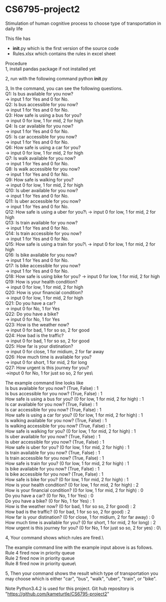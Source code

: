 # CS6795-project2
Stimulation of human cognitive process to choose type of transportation in daily life

This file has 
 - __init__.py which is the first version of the source code
 - Rules.xlsx which contains the rules in excel sheet

Procedure\
1, install pandas package if not installed yet

2, run with the following command 
   python __init__.py

3, In the command, you can see the following questions.\
   Q1: Is bus available for you now? \
   -> input 1 for Yes and 0 for No.\
   Q2: Is bus accessible for you now?\
   -> input 1 for Yes and 0 for No.\
   Q3: How safe is using a bus for you? \
   -> input 0 for low, 1 for mid, 2 for high\
   Q4: Is car available for you now? \
   -> input 1 for Yes and 0 for No.\
   Q5: Is car accessible for you now?\
   -> input 1 for Yes and 0 for No.\
   Q6: How safe is using a car for you? \
   -> input 0 for low, 1 for mid, 2 for high\
   Q7: Is walk available for you now? \
   -> input 1 for Yes and 0 for No.\
   Q8: Is walk accessible for you now?\
   -> input 1 for Yes and 0 for No.\
   Q9: How safe is walking for you? \
   -> input 0 for low, 1 for mid, 2 for high\
   Q10: Is uber available for you now? \
   -> input 1 for Yes and 0 for No.\
   Q11: Is uber accessible for you now?\
   -> input 1 for Yes and 0 for No.\
   Q12: How safe is using a uber for you?\ 
   -> input 0 for low, 1 for mid, 2 for high\
   Q13: Is train available for you now? \
   -> input 1 for Yes and 0 for No.\
   Q14: Is train accessible for you now?\
   -> input 1 for Yes and 0 for No.\
   Q15: How safe is using a train for you?\ 
   -> input 0 for low, 1 for mid, 2 for high\
   Q16: Is bike available for you now? \
   -> input 1 for Yes and 0 for No.\
   Q17: Is bike accessible for you now?\
   -> input 1 for Yes and 0 for No.\
   Q18: How safe is using bike for you? 
   -> input 0 for low, 1 for mid, 2 for high\
   Q19: How is your health condition?\
   -> input 0 for low, 1 for mid, 2 for high\
   Q20: How is your financial condition? \
   -> input 0 for low, 1 for mid, 2 for high \
   Q21: Do you have a car?\
   -> input 0 for No, 1 for Yes\
   Q22: Do you have a bike? \
   -> input 0 for No, 1 for Yes\
   Q23: How is the weather now? \
   -> input 0 for bad, 1 for so so, 2 for good \
   Q24: How bad is the traffic?\
   -> input 0 for bad, 1 for so so, 2 for good\
   Q25: How far is your distination?\
   -> input 0 for close, 1 for midium, 2 for far away\
   Q26: How much time is available for you?\
   -> input 0 for short, 1 for mid, 2 for long\
   Q27: How urgent is this journey for you? \
   ->input 0 for No, 1 for just so so, 2 for yes\
  
   The example command line looks like \
   Is bus available for you now? (True, False) : 1\
   Is bus accessible for you now? (True, False) : 1\
   How safe is using a bus for you? (0 for low, 1 for mid, 2 for high) : 1\
   Is car available for you now? (True, False) : 1\
   Is car accessible for you now? (True, False) : 1\
   How safe is using a car for you? (0 for low, 1 for mid, 2 for high) : 1\
   Is walking available for you now? (True, False) : 1\
   Is walking accessible for you now? (True, False) : 1\
   How safe is walking for you? (0 for low, 1 for mid, 2 for high) : 1\
   Is uber available for you now? (True, False) : 1\
   Is uber accessible for you now? (True, False) : 1\
   How safe is uber for you? (0 for low, 1 for mid, 2 for high) : 1\
   Is train available for you now? (True, False) : 1\
   Is train accessible for you now? (True, False) : 1\
   How safe is train for you? (0 for low, 1 for mid, 2 for high) : 1\
   Is bike available for you now? (True, False) : 1\
   Is bike accessible for you now? (True, False) : 1\
   How safe is bike for you? (0 for low, 1 for mid, 2 for high) : 1\
   How is your health condition? (0 for low, 1 for mid, 2 for high) : 2\
   How is your financial condition? (0 for low, 1 for mid, 2 for high) : 0\
   Do you have a car? (0 for No, 1 for Yes) : 0\
   Do you have a bike? (0 for No, 1 for Yes) : 1\
   How is the weather now? (0 for bad, 1 for so so, 2 for good) : 2\
   How bad is the traffic? (0 for bad, 1 for so so, 2 for good) : 2\
   How far is your distination? (0 for close, 1 for midium, 2 for far away) : 0\
   How much time is available for you? (0 for short, 1 for mid, 2 for long) : 2\
   How urgent is this journey for you? (0 for No, 1 for just so so, 2 for yes) : 0\

4, Your command shows which rules are fired.\

   The example command line with the example input above is as follows.\
   Rule 4 fired now in priority queue\
   Rule 2 fired now in priority queue\
   Rule 8 fired now in priority queue\
   
5, Then your command shows the result which type of transportation you may choose which is either "car", "bus", "walk", "uber", "train", or "bike".

Note
Python3.4.2 is used for this project.
Git hub repository is "https://github.com/kameturtle/CS6795-project2"
